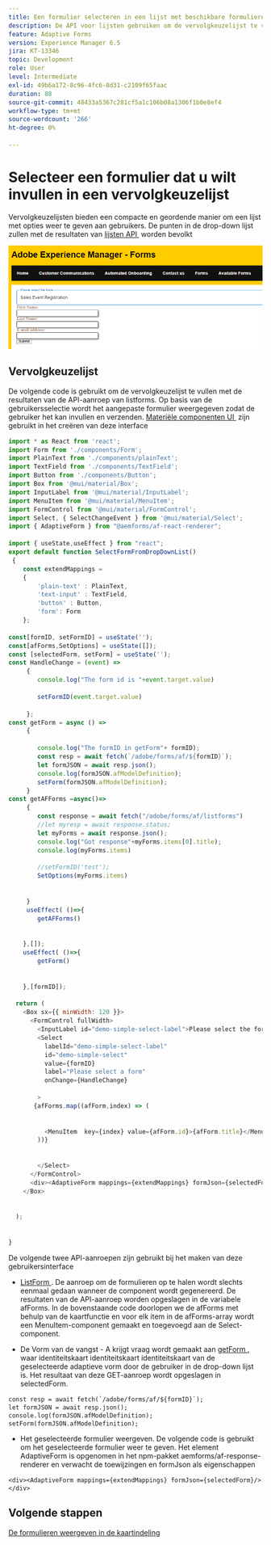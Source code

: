 ```yaml
---
title: Een formulier selecteren in een lijst met beschikbare formulieren
description: De API voor lijsten gebruiken om de vervolgkeuzelijst te vullen
feature: Adaptive Forms
version: Experience Manager 6.5
jira: KT-13346
topic: Development
role: User
level: Intermediate
exl-id: 49b6a172-8c96-4fc6-8d31-c2109f65faac
duration: 88
source-git-commit: 48433a5367c281cf5a1c106b08a1306f1b0e8ef4
workflow-type: tm+mt
source-wordcount: '266'
ht-degree: 0%

---
```


# Selecteer een formulier dat u wilt invullen in een vervolgkeuzelijst

Vervolgkeuzelijsten bieden een compacte en geordende manier om een lijst met opties weer te geven aan gebruikers. De punten in de drop-down lijst zullen met de resultaten van [&#x200B; lijsten API &#x200B;](https://opensource.adobe.com/aem-forms-af-runtime/api/#tag/List-Forms/operation/listForms) worden bevolkt

![&#x200B; kaart-mening &#x200B;](./assets/forms-drop-down.png)

## Vervolgkeuzelijst

De volgende code is gebruikt om de vervolgkeuzelijst te vullen met de resultaten van de API-aanroep van listforms. Op basis van de gebruikersselectie wordt het aangepaste formulier weergegeven zodat de gebruiker het kan invullen en verzenden. [&#x200B; Materiële componenten UI &#x200B;](https://mui.com/) zijn gebruikt in het creëren van deze interface

```javascript
import * as React from 'react';
import Form from './components/Form';
import PlainText from './components/plainText';
import TextField from './components/TextField';
import Button from './components/Button';
import Box from '@mui/material/Box';
import InputLabel from '@mui/material/InputLabel';
import MenuItem from '@mui/material/MenuItem';
import FormControl from '@mui/material/FormControl';
import Select, { SelectChangeEvent } from '@mui/material/Select';
import { AdaptiveForm } from "@aemforms/af-react-renderer";

import { useState,useEffect } from "react";
export default function SelectFormFromDropDownList()
 {
    const extendMappings =
    {
        'plain-text' : PlainText,
        'text-input' : TextField,
        'button' : Button,
        'form': Form
    };

const[formID, setFormID] = useState('');
const[afForms,SetOptions] = useState([]);
const [selectedForm, setForm] = useState('');
const HandleChange = (event) =>
     {
        console.log("The form id is "+event.target.value) 
    
        setFormID(event.target.value)
        
     };
const getForm = async () =>
     {
        
        console.log("The formID in getForm"+ formID);
        const resp = await fetch(`/adobe/forms/af/${formID}`);
        let formJSON = await resp.json();
        console.log(formJSON.afModelDefinition);
        setForm(formJSON.afModelDefinition);
     }
const getAFForms =async()=>
     {
        const response = await fetch("/adobe/forms/af/listforms")
        //let myresp = await response.status;
        let myForms = await response.json();
        console.log("Got response"+myForms.items[0].title);
        console.log(myForms.items)
        
        //setFormID('test');
        SetOptions(myForms.items)

        
     }
     useEffect( ()=>{
        getAFForms()
        

    },[]);
    useEffect( ()=>{
        getForm()
        

    },[formID]);

  return (
    <Box sx={{ minWidth: 120 }}>
      <FormControl fullWidth>
        <InputLabel id="demo-simple-select-label">Please select the form</InputLabel>
        <Select
          labelId="demo-simple-select-label"
          id="demo-simple-select"
          value={formID}
          label="Please select a form"
          onChange={HandleChange}
          
        >
       {afForms.map((afForm,index) => (
    
        
          <MenuItem  key={index} value={afForm.id}>{afForm.title}</MenuItem>
        ))}
        
       
        </Select>
      </FormControl>
      <div><AdaptiveForm mappings={extendMappings} formJson={selectedForm}/></div>
    </Box>
    

  );
  

}
```

De volgende twee API-aanroepen zijn gebruikt bij het maken van deze gebruikersinterface

* [&#x200B; ListForm &#x200B;](https://opensource.adobe.com/aem-forms-af-runtime/api/#tag/List-Forms/operation/listForms). De aanroep om de formulieren op te halen wordt slechts eenmaal gedaan wanneer de component wordt gegenereerd. De resultaten van de API-aanroep worden opgeslagen in de variabele afForms.
In de bovenstaande code doorlopen we de afForms met behulp van de kaartfunctie en voor elk item in de afForms-array wordt een MenuItem-component gemaakt en toegevoegd aan de Select-component.

* De Vorm van de vangst - A krijgt vraag wordt gemaakt aan [&#x200B; getForm &#x200B;](https://opensource.adobe.com/aem-forms-af-runtime/api/#tag/Get-Form-Definition), waar identiteitskaart identiteitskaart identiteitskaart van de geselecteerde adaptieve vorm door de gebruiker in de drop-down lijst is. Het resultaat van deze GET-aanroep wordt opgeslagen in selectedForm.

```
const resp = await fetch(`/adobe/forms/af/${formID}`);
let formJSON = await resp.json();
console.log(formJSON.afModelDefinition);
setForm(formJSON.afModelDefinition);
```

* Het geselecteerde formulier weergeven. De volgende code is gebruikt om het geselecteerde formulier weer te geven. Het element AdaptiveForm is opgenomen in het npm-pakket aemforms/af-response-renderer en verwacht de toewijzingen en formJson als eigenschappen

```
<div><AdaptiveForm mappings={extendMappings} formJson={selectedForm}/></div>
```

## Volgende stappen

[De formulieren weergeven in de kaartindeling](./display-forms-card-view.md)
